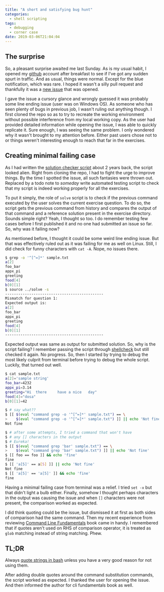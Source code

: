 ```yaml
---
title: "A short and satisfying bug hunt"
categories:
  - shell scripting
tags:
  - debugging
  - corner case
date: 2019-03-06T21:04:04
---
```


## The surprise

So, a pleasant surprise awaited me last Sunday. As is my usual habit, I opened my
[github](https://github.com/learnbyexample) account after breakfast to see if I've
got any sudden spurt in traffic. And as usual, things were normal. Except for the blue
notification, which was rare. I hoped it wasn't a silly pull request and thankfully
it was a [new issue](https://github.com/learnbyexample/Command-line-text-processing/issues/24)
that was opened.

I gave the issue a cursory glance and wrongly guessed it was probably some line ending issue
(user was on Windows OS). As someone who has seen plenty of
bugs in previous job, I wasn't ruling out anything though. I first cloned the repo so as to try
to recreate the working environment without possible interference from my local working copy.
As the user had provided detailed information while opening the issue, I was able to quickly
replicate it. Sure enough, I was seeing the same problem. I only wondered why it wasn't
brought to my attention before. Either past users chose not to or things weren't interesting
enough to reach that far in the exercises.

## Creating minimal failing case

As I had written the [solution checker script](https://github.com/learnbyexample/Command-line-text-processing/blob/master/exercises/GNU_grep/solve)
about 2 years back, the script looked alien.
Right from cloning the repo, I had to fight the urge to improve things. By the time I spotted
the issue, all such fantasies were thrown out. Replaced by a todo note to *someday* write automated
testing script to check that my script is indeed working properly for all the exercises.

To put it simply, the role of `solve` script is to check if the previous command
executed by the user solves the current exercise question. To do so, the script
gets the previous command from history and compares the output of that command
and a reference solution present in the exercise directory. Sounds simple right?
Yeah, I thought so too. I do remember testing few cases before I first published it
and no one had submitted an issue so far. So, why was it failing now?

As mentioned before, I thought it could be some weird line ending issue. But that was
effectively ruled out as it was failing for me as well on Linux. Still, I did check
for funny characters with `cat -A`. Nope, no issues there.

```bash
$ grep -o '^[^=]*' sample.txt
a[2]
foo_bar
appx_pi
greeting
food[4]
b[0][1]
$ source ../solve -s
---------------------------------------------
Mismatch for question 1:
Expected output is:
a[2]
foo_bar
appx_pi
greeting
food[4]
b[0][1]
---------------------------------------------
```

Expected output was same as output for submitted solution. So, why is the script failing?
I remember passing the script through [shellcheck](https://www.shellcheck.net/) but still
checked it again. No progress. So, then I started by trying to debug the most likely
culprit from terminal before trying to debug the whole script. Luckily, that turned out well.

```bash
$ cat sample.txt 
a[2]='sample string'
foo_bar=4232
appx_pi=3.14
greeting="Hi  there		have a nice   day"
food[4]="dosa"
b[0][1]=42

$ # say what??
$ [[ $(eval "command grep -o '^[^=]*' sample.txt") == \
>    $(eval "command grep -o '^[^=]*' sample.txt") ]] || echo 'Not fine'
Not fine

$ # after some attempts, I tried a command that won't have
$ # any [] characters in the output
$ # Eureka!
$ [[ $(eval "command grep 'bar' sample.txt") == \
>    $(eval "command grep 'bar' sample.txt") ]] || echo 'Not fine'
$ [[ foo == foo ]] && echo 'fine'
fine
$ [[ 'a[5]' == a[5] ]] || echo 'Not fine'
Not fine
$ [[ 'a[5]' == 'a[5]' ]] && echo 'fine'
fine
```

Having a minimal failing case from terminal was a relief. I tried `set -x` but
that didn't light a bulb either. Finally, somehow I thought perhaps characters
in the output was causing the issue and when `[]` characters were not present,
the comparison worked as expected.

I did think quoting could be the issue, but dismissed it at first as both sides
of comparison had the same command. Then my recent experience from reviewing
[Command Line Fundamentals](https://www.packtpub.com/application-development/command-line-fundamentals)
book came in handy. I remembered that if quotes aren't used on RHS of comparison
operator, it is treated as `glob` matching instead of string matching. Phew.

## TL;DR

Always [quote strings in bash](https://unix.stackexchange.com/questions/131766/why-does-my-shell-script-choke-on-whitespace-or-other-special-characters)
unless you have a very good reason for not using them.

After adding double quotes around the command substitution commands, the script
worked as expected. I thanked the user for opening the issue. And then informed
the author for cli fundamentals book as well.


